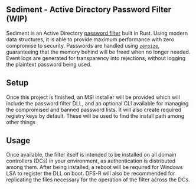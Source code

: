 ## Sediment - Active Directory Password Filter (WIP)
Sediment is an Active Directory [password filter](https://docs.microsoft.com/en-us/windows/desktop/secmgmt/password-filters) built in Rust. Using modern data structures, it is able to provide maximum performance
with zero compromise to security. Passwords are handled using [`zeroize`](https://crates.io/crates/zeroize), guaranteeing that the memory behind will be freed when no longer needed. Event logs are generated for
transparency into rejections, without logging the plaintext password being used.

## Setup
Once this project is finished, an MSI installer will be provided which will include the password filter DLL, and an optional CLI available for managing the compromised and banned password lists. It will also create
required registry keys by default. These will be used to find the install path among other things

## Usage
Once available, the filter itself is intended to be installed on all domain controllers (DCs) in your environment, as authentication is distributed among them. After being installed, a reboot will be required for
Windows LSA to register the DLL on boot. DFS-R will also be recommended for replicating the files necessary for the operation of the filter across the DCs.
